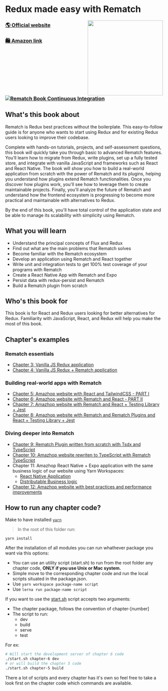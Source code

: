 # Redux made easy with **Rematch**

<a href="https://www.amazon.com/Redux-made-easy-Rematch-boilerplate-ebook/dp/B092RFFGNS"><img width="240" align="right" src="https://images-na.ssl-images-amazon.com/images/I/41FTChr4zyS._SX403_BO1,204,203,200_.jpg"></a>

### [🌎 Official website](https://rematchjs.org)
### [🛍️ Amazon link](https://www.amazon.com/Redux-made-easy-Rematch-boilerplate-ebook/dp/B092RFFGNS)
### [![Rematch Book Continuous Integration](https://github.com/PacktPublishing/Redux-Made-Easy-with-Rematch/actions/workflows/main_ci.yml/badge.svg)](https://github.com/PacktPublishing/Redux-Made-Easy-with-Rematch/actions/workflows/main_ci.yml)

## What's this book about

Rematch is Redux best practices without the boilerplate. This easy-to-follow guide is for anyone who wants to start using Redux and for existing Redux users looking to improve their codebase.

Complete with hands-on tutorials, projects, and self-assessment questions, this book will quickly take you through basic to advanced Rematch features. You’ll learn how to migrate from Redux, write plugins, set up a fully tested store, and integrate with vanilla JavaScript and frameworks such as React and React Native. The book will show you how to build a real-world application from scratch with the power of Rematch and its plugins, helping you understand how plugins extend Rematch functionalities. Once you discover how plugins work, you'll see how to leverage them to create maintainable projects. Finally, you'll analyze the future of Rematch and understand how the frontend ecosystem is progressing to become more practical and maintainable with alternatives to Redux.

By the end of this book, you'll have total control of the application state and be able to manage its scalability with simplicity using Rematch.

## What you will learn
- Understand the principal concepts of Flux and Redux
- Find out what are the main problems that Rematch solves
- Become familiar with the Rematch ecosystem
- Develop an application using Rematch and React together
- Write unit and integration tests to get 100% test coverage of your programs with Rematch
- Create a React Native App with Rematch and Expo
- Persist data with redux-persist and Rematch
- Build a Rematch plugin from scratch

## Who's this book for
This book is for React and Redux users looking for better alternatives for Redux. Familiarity with JavaScript, React, and Redux will help you make the most of this book.

## Chapter's examples

### Rematch essentials
- [Chapter 3: Vanilla JS Redux application](/packages/chapter-3)
- [Chapter 4: Vanilla JS Redux + Rematch application](/packages/chapter-4)

### Building real-world apps with Rematch
- [Chapter 5: Amazhop website with React and TailwindCSS - PART I](/packages/chapter-5)
- [Chapter 6: Amazhop website with Rematch and React - PART II](/packages/chapter-6)
- [Chapter 7: Amazhop website with Rematch and React + Testing Library + Jest](/packages/chapter-7)
- [Chapter 8: Amazhop website with Rematch and Rematch Plugins and React + Testing Library + Jest](/packages/chapter-8)

### Diving deeper into Rematch
- [Chapter 9: Rematch Plugin written from scratch with Tsdx and TypeScript](/packages/chapter-9)
- [Chapter 10: Amazhop website rewriten to TypeScript with Rematch TypeScript](/packages/chapter-10)
- Chapter 11: Amazhop React Native + Expo application with the same business logic of our website using Yarn Workspaces:
  - [React Native Application](/packages/chapter-11)
  - [Distributable Business logic](/packages/shared-logic)
- [Chapter 12: Amazhop website with best practices and performance improvements](/packages/chapter-12)


## How to run any chapter code?

Make to have installed [`yarn`](https://classic.yarnpkg.com/lang/en/)
> In the root of this folder run:
```
yarn install
```

After the installation of all modules you can run whathever package you want via this options:
- You can use an utility script (start.sh) to run from the root folder any chapter code, **ONLY if you use Unix or Mac system.**
- Simple move to the corresponding chapter code and run the local scripts situated in the package.json.
- Use `yarn workspace package-name script`
- Use `lerna run package-name script`

If you want to use the [start.sh](/start.sh) script accepts two arguments:
  - The chapter package, follows the convention of chapter-[number]
  - The script to run:
    - dev
    - build
    - serve
    - test

For ex:
```sh
# Will start the development server of chapter 6 code
./start.sh chapter-6 dev
# or will build the chapter 5 code
./start.sh chapter-5 build
```

There a lot of scripts and every chapter has it's own so feel free to take a look first on the chapter code which commands are available.